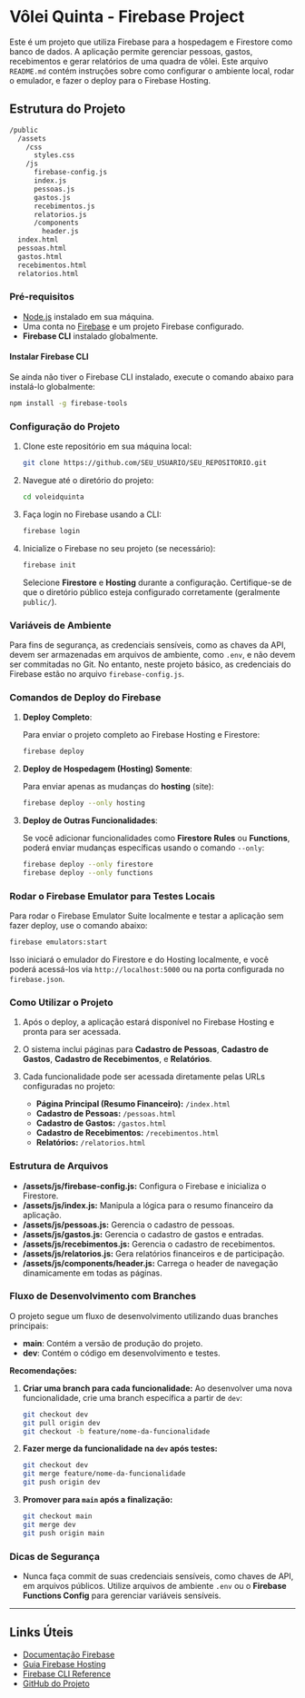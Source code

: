 
# Vôlei Quinta - Firebase Project

Este é um projeto que utiliza Firebase para a hospedagem e Firestore como banco de dados. A aplicação permite gerenciar pessoas, gastos, recebimentos e gerar relatórios de uma quadra de vôlei. Este arquivo `README.md` contém instruções sobre como configurar o ambiente local, rodar o emulador, e fazer o deploy para o Firebase Hosting.

## Estrutura do Projeto

```bash
/public
  /assets
    /css
      styles.css
    /js
      firebase-config.js
      index.js
      pessoas.js
      gastos.js
      recebimentos.js
      relatorios.js
      /components
        header.js
  index.html
  pessoas.html
  gastos.html
  recebimentos.html
  relatorios.html
```

### Pré-requisitos

- [Node.js](https://nodejs.org/) instalado em sua máquina.
- Uma conta no [Firebase](https://firebase.google.com/) e um projeto Firebase configurado.
- **Firebase CLI** instalado globalmente.

#### Instalar Firebase CLI

Se ainda não tiver o Firebase CLI instalado, execute o comando abaixo para instalá-lo globalmente:

```bash
npm install -g firebase-tools
```

### Configuração do Projeto

1. Clone este repositório em sua máquina local:

   ```bash
   git clone https://github.com/SEU_USUARIO/SEU_REPOSITORIO.git
   ```

2. Navegue até o diretório do projeto:

   ```bash
   cd voleidquinta
   ```

3. Faça login no Firebase usando a CLI:

   ```bash
   firebase login
   ```

4. Inicialize o Firebase no seu projeto (se necessário):

   ```bash
   firebase init
   ```

   Selecione **Firestore** e **Hosting** durante a configuração. Certifique-se de que o diretório público esteja configurado corretamente (geralmente `public/`).

### Variáveis de Ambiente

Para fins de segurança, as credenciais sensíveis, como as chaves da API, devem ser armazenadas em arquivos de ambiente, como `.env`, e não devem ser commitadas no Git. No entanto, neste projeto básico, as credenciais do Firebase estão no arquivo `firebase-config.js`.

### Comandos de Deploy do Firebase

1. **Deploy Completo**:
   
   Para enviar o projeto completo ao Firebase Hosting e Firestore:

   ```bash
   firebase deploy
   ```

2. **Deploy de Hospedagem (Hosting) Somente**:
   
   Para enviar apenas as mudanças do **hosting** (site):

   ```bash
   firebase deploy --only hosting
   ```

3. **Deploy de Outras Funcionalidades**:
   
   Se você adicionar funcionalidades como **Firestore Rules** ou **Functions**, poderá enviar mudanças específicas usando o comando `--only`:

   ```bash
   firebase deploy --only firestore
   firebase deploy --only functions
   ```

### Rodar o Firebase Emulator para Testes Locais

Para rodar o Firebase Emulator Suite localmente e testar a aplicação sem fazer deploy, use o comando abaixo:

```bash
firebase emulators:start
```

Isso iniciará o emulador do Firestore e do Hosting localmente, e você poderá acessá-los via `http://localhost:5000` ou na porta configurada no `firebase.json`.

### Como Utilizar o Projeto

1. Após o deploy, a aplicação estará disponível no Firebase Hosting e pronta para ser acessada.
2. O sistema inclui páginas para **Cadastro de Pessoas**, **Cadastro de Gastos**, **Cadastro de Recebimentos**, e **Relatórios**.
3. Cada funcionalidade pode ser acessada diretamente pelas URLs configuradas no projeto:

   - **Página Principal (Resumo Financeiro):** `/index.html`
   - **Cadastro de Pessoas:** `/pessoas.html`
   - **Cadastro de Gastos:** `/gastos.html`
   - **Cadastro de Recebimentos:** `/recebimentos.html`
   - **Relatórios:** `/relatorios.html`

### Estrutura de Arquivos

- **/assets/js/firebase-config.js:** Configura o Firebase e inicializa o Firestore.
- **/assets/js/index.js:** Manipula a lógica para o resumo financeiro da aplicação.
- **/assets/js/pessoas.js:** Gerencia o cadastro de pessoas.
- **/assets/js/gastos.js:** Gerencia o cadastro de gastos e entradas.
- **/assets/js/recebimentos.js:** Gerencia o cadastro de recebimentos.
- **/assets/js/relatorios.js:** Gera relatórios financeiros e de participação.
- **/assets/js/components/header.js:** Carrega o header de navegação dinamicamente em todas as páginas.

### Fluxo de Desenvolvimento com Branches

O projeto segue um fluxo de desenvolvimento utilizando duas branches principais:
- **main**: Contém a versão de produção do projeto.
- **dev**: Contém o código em desenvolvimento e testes.

**Recomendações:**

1. **Criar uma branch para cada funcionalidade:** Ao desenvolver uma nova funcionalidade, crie uma branch específica a partir de `dev`:

   ```bash
   git checkout dev
   git pull origin dev
   git checkout -b feature/nome-da-funcionalidade
   ```

2. **Fazer merge da funcionalidade na `dev` após testes:**

   ```bash
   git checkout dev
   git merge feature/nome-da-funcionalidade
   git push origin dev
   ```

3. **Promover para `main` após a finalização:** 

   ```bash
   git checkout main
   git merge dev
   git push origin main
   ```

### Dicas de Segurança

- Nunca faça commit de suas credenciais sensíveis, como chaves de API, em arquivos públicos. Utilize arquivos de ambiente `.env` ou o **Firebase Functions Config** para gerenciar variáveis sensíveis.

---

## Links Úteis

- [Documentação Firebase](https://firebase.google.com/docs)
- [Guia Firebase Hosting](https://firebase.google.com/docs/hosting)
- [Firebase CLI Reference](https://firebase.google.com/docs/cli)
- [GitHub do Projeto](https://github.com/ImFelipeAlexandre/voleidquinta/)
